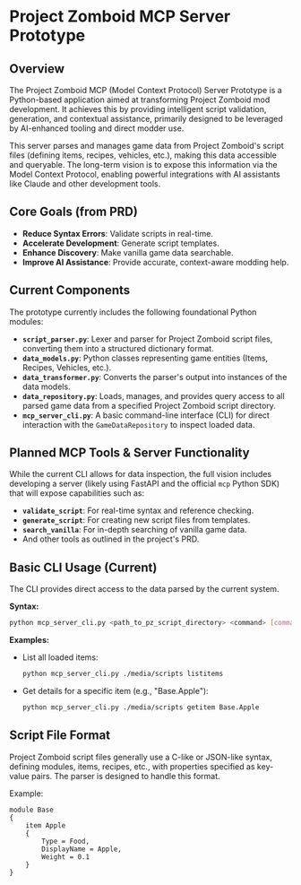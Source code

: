 # Project Zomboid MCP Server Prototype

## Overview

The Project Zomboid MCP (Model Context Protocol) Server Prototype is a Python-based application aimed at transforming Project Zomboid mod development. It achieves this by providing intelligent script validation, generation, and contextual assistance, primarily designed to be leveraged by AI-enhanced tooling and direct modder use.

This server parses and manages game data from Project Zomboid's script files (defining items, recipes, vehicles, etc.), making this data accessible and queryable. The long-term vision is to expose this information via the Model Context Protocol, enabling powerful integrations with AI assistants like Claude and other development tools.

## Core Goals (from PRD)

*   **Reduce Syntax Errors**: Validate scripts in real-time.
*   **Accelerate Development**: Generate script templates.
*   **Enhance Discovery**: Make vanilla game data searchable.
*   **Improve AI Assistance**: Provide accurate, context-aware modding help.

## Current Components

The prototype currently includes the following foundational Python modules:

*   **`script_parser.py`**: Lexer and parser for Project Zomboid script files, converting them into a structured dictionary format.
*   **`data_models.py`**: Python classes representing game entities (Items, Recipes, Vehicles, etc.).
*   **`data_transformer.py`**: Converts the parser's output into instances of the data models.
*   **`data_repository.py`**: Loads, manages, and provides query access to all parsed game data from a specified Project Zomboid script directory.
*   **`mcp_server_cli.py`**: A basic command-line interface (CLI) for direct interaction with the `GameDataRepository` to inspect loaded data.

## Planned MCP Tools & Server Functionality

While the current CLI allows for data inspection, the full vision includes developing a server (likely using FastAPI and the official `mcp` Python SDK) that will expose capabilities such as:

*   **`validate_script`**: For real-time syntax and reference checking.
*   **`generate_script`**: For creating new script files from templates.
*   **`search_vanilla`**: For in-depth searching of vanilla game data.
*   And other tools as outlined in the project's PRD.

## Basic CLI Usage (Current)

The CLI provides direct access to the data parsed by the current system.

**Syntax:**

```bash
python mcp_server_cli.py <path_to_pz_script_directory> <command> [command_arguments]
```

**Examples:**

*   List all loaded items:
    ```bash
    python mcp_server_cli.py ./media/scripts listitems
    ```

*   Get details for a specific item (e.g., "Base.Apple"):
    ```bash
    python mcp_server_cli.py ./media/scripts getitem Base.Apple
    ```

## Script File Format

Project Zomboid script files generally use a C-like or JSON-like syntax, defining modules, items, recipes, etc., with properties specified as key-value pairs. The parser is designed to handle this format.

Example:
```
module Base
{
    item Apple
    {
        Type = Food,
        DisplayName = Apple,
        Weight = 0.1
    }
}
```
